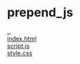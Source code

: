 # prepend_js 
<a href='https://gabrielryanft.github.io/learning/js' target='_self' rel='prev'>..</a><br/>
<a href='https://gabrielryanft.github.io/learning/js/prepend_js/index.html' target='_blank' rel='next'>index.html</a><br/>
<a href='https://gabrielryanft.github.io/learning/js/prepend_js/script.js' target='_blank' rel='next'>script.js</a><br/>
<a href='https://gabrielryanft.github.io/learning/js/prepend_js/style.css' target='_blank' rel='next'>style.css</a><br/>
